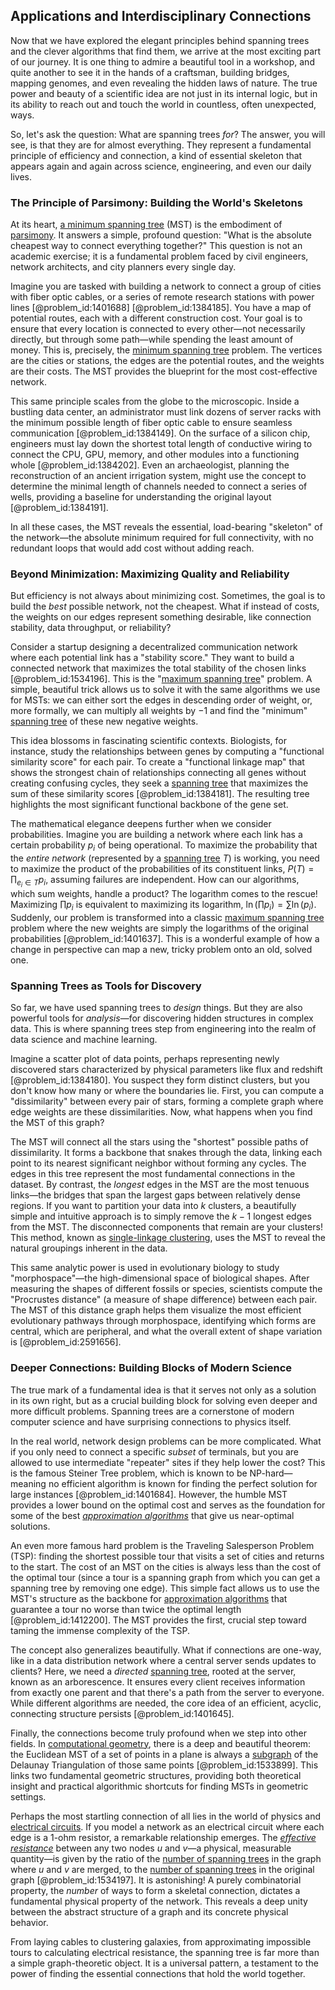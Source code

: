 ## Applications and Interdisciplinary Connections

Now that we have explored the elegant principles behind spanning trees and the clever algorithms that find them, we arrive at the most exciting part of our journey. It is one thing to admire a beautiful tool in a workshop, and quite another to see it in the hands of a craftsman, building bridges, mapping genomes, and even revealing the hidden laws of nature. The true power and beauty of a scientific idea are not just in its internal logic, but in its ability to reach out and touch the world in countless, often unexpected, ways.

So, let's ask the question: What are spanning trees *for*? The answer, you will see, is that they are for almost everything. They represent a fundamental principle of efficiency and connection, a kind of essential skeleton that appears again and again across science, engineering, and even our daily lives.

### The Principle of Parsimony: Building the World's Skeletons

At its heart, [a minimum spanning tree](@article_id:261980) (MST) is the embodiment of [parsimony](@article_id:140858). It answers a simple, profound question: "What is the absolute cheapest way to connect everything together?" This question is not an academic exercise; it is a fundamental problem faced by civil engineers, network architects, and city planners every single day.

Imagine you are tasked with building a network to connect a group of cities with fiber optic cables, or a series of remote research stations with power lines [@problem_id:1401688] [@problem_id:1384185]. You have a map of potential routes, each with a different construction cost. Your goal is to ensure that every location is connected to every other—not necessarily directly, but through some path—while spending the least amount of money. This is, precisely, the [minimum spanning tree](@article_id:263929) problem. The vertices are the cities or stations, the edges are the potential routes, and the weights are their costs. The MST provides the blueprint for the most cost-effective network.

This same principle scales from the globe to the microscopic. Inside a bustling data center, an administrator must link dozens of server racks with the minimum possible length of fiber optic cable to ensure seamless communication [@problem_id:1384149]. On the surface of a silicon chip, engineers must lay down the shortest total length of conductive wiring to connect the CPU, GPU, memory, and other modules into a functioning whole [@problem_id:1384202]. Even an archaeologist, planning the reconstruction of an ancient irrigation system, might use the concept to determine the minimal length of channels needed to connect a series of wells, providing a baseline for understanding the original layout [@problem_id:1384191].

In all these cases, the MST reveals the essential, load-bearing "skeleton" of the network—the absolute minimum required for full connectivity, with no redundant loops that would add cost without adding reach.

### Beyond Minimization: Maximizing Quality and Reliability

But efficiency is not always about minimizing cost. Sometimes, the goal is to build the *best* possible network, not the cheapest. What if instead of costs, the weights on our edges represent something desirable, like connection stability, data throughput, or reliability?

Consider a startup designing a decentralized communication network where each potential link has a "stability score." They want to build a connected network that maximizes the total stability of the chosen links [@problem_id:1534196]. This is the "[maximum spanning tree](@article_id:271278)" problem. A simple, beautiful trick allows us to solve it with the same algorithms we use for MSTs: we can either sort the edges in descending order of weight, or, more formally, we can multiply all weights by $-1$ and find the "minimum" [spanning tree](@article_id:262111) of these new negative weights.

This idea blossoms in fascinating scientific contexts. Biologists, for instance, study the relationships between genes by computing a "functional similarity score" for each pair. To create a "functional linkage map" that shows the strongest chain of relationships connecting all genes without creating confusing cycles, they seek a [spanning tree](@article_id:262111) that maximizes the sum of these similarity scores [@problem_id:1384181]. The resulting tree highlights the most significant functional backbone of the gene set.

The mathematical elegance deepens further when we consider probabilities. Imagine you are building a network where each link has a certain probability $p_i$ of being operational. To maximize the probability that the *entire network* (represented by a [spanning tree](@article_id:262111) $T$) is working, you need to maximize the product of the probabilities of its constituent links, $P(T) = \prod_{e_i \in T} p_i$, assuming failures are independent. How can our algorithms, which sum weights, handle a product? The logarithm comes to the rescue! Maximizing $\prod p_i$ is equivalent to maximizing its logarithm, $\ln(\prod p_i) = \sum \ln(p_i)$. Suddenly, our problem is transformed into a classic [maximum spanning tree](@article_id:271278) problem where the new weights are simply the logarithms of the original probabilities [@problem_id:1401637]. This is a wonderful example of how a change in perspective can map a new, tricky problem onto an old, solved one.

### Spanning Trees as Tools for Discovery

So far, we have used spanning trees to *design* things. But they are also powerful tools for *analysis*—for discovering hidden structures in complex data. This is where spanning trees step from engineering into the realm of data science and machine learning.

Imagine a scatter plot of data points, perhaps representing newly discovered stars characterized by physical parameters like flux and redshift [@problem_id:1384180]. You suspect they form distinct clusters, but you don't know how many or where the boundaries lie. First, you can compute a "dissimilarity" between every pair of stars, forming a complete graph where edge weights are these dissimilarities. Now, what happens when you find the MST of this graph?

The MST will connect all the stars using the "shortest" possible paths of dissimilarity. It forms a backbone that snakes through the data, linking each point to its nearest significant neighbor without forming any cycles. The edges in this tree represent the most fundamental connections in the dataset. By contrast, the *longest* edges in the MST are the most tenuous links—the bridges that span the largest gaps between relatively dense regions. If you want to partition your data into $k$ clusters, a beautifully simple and intuitive approach is to simply remove the $k-1$ longest edges from the MST. The disconnected components that remain are your clusters! This method, known as [single-linkage clustering](@article_id:634680), uses the MST to reveal the natural groupings inherent in the data.

This same analytic power is used in evolutionary biology to study "morphospace"—the high-dimensional space of biological shapes. After measuring the shapes of different fossils or species, scientists compute the "Procrustes distance" (a measure of shape difference) between each pair. The MST of this distance graph helps them visualize the most efficient evolutionary pathways through morphospace, identifying which forms are central, which are peripheral, and what the overall extent of shape variation is [@problem_id:2591656].

### Deeper Connections: Building Blocks of Modern Science

The true mark of a fundamental idea is that it serves not only as a solution in its own right, but as a crucial building block for solving even deeper and more difficult problems. Spanning trees are a cornerstone of modern computer science and have surprising connections to physics itself.

In the real world, network design problems can be more complicated. What if you only need to connect a specific *subset* of terminals, but you are allowed to use intermediate "repeater" sites if they help lower the cost? This is the famous Steiner Tree problem, which is known to be NP-hard—meaning no efficient algorithm is known for finding the perfect solution for large instances [@problem_id:1401684]. However, the humble MST provides a lower bound on the optimal cost and serves as the foundation for some of the best *[approximation algorithms](@article_id:139341)* that give us near-optimal solutions.

An even more famous hard problem is the Traveling Salesperson Problem (TSP): finding the shortest possible tour that visits a set of cities and returns to the start. The cost of an MST on the cities is always less than the cost of the optimal tour (since a tour is a spanning graph from which you can get a spanning tree by removing one edge). This simple fact allows us to use the MST's structure as the backbone for [approximation algorithms](@article_id:139341) that guarantee a tour no worse than twice the optimal length [@problem_id:1412200]. The MST provides the first, crucial step toward taming the immense complexity of the TSP.

The concept also generalizes beautifully. What if connections are one-way, like in a data distribution network where a central server sends updates to clients? Here, we need a *directed* [spanning tree](@article_id:262111), rooted at the server, known as an arborescence. It ensures every client receives information from exactly one parent and that there's a path from the server to everyone. While different algorithms are needed, the core idea of an efficient, acyclic, connecting structure persists [@problem_id:1401645].

Finally, the connections become truly profound when we step into other fields. In [computational geometry](@article_id:157228), there is a deep and beautiful theorem: the Euclidean MST of a set of points in a plane is always a [subgraph](@article_id:272848) of the Delaunay Triangulation of those same points [@problem_id:1533899]. This links two fundamental geometric structures, providing both theoretical insight and practical algorithmic shortcuts for finding MSTs in geometric settings.

Perhaps the most startling connection of all lies in the world of physics and [electrical circuits](@article_id:266909). If you model a network as an electrical circuit where each edge is a 1-ohm resistor, a remarkable relationship emerges. The *[effective resistance](@article_id:271834)* between any two nodes $u$ and $v$—a physical, measurable quantity—is given by the ratio of the [number of spanning trees](@article_id:265224) in the graph where $u$ and $v$ are merged, to the [number of spanning trees](@article_id:265224) in the original graph [@problem_id:1534197]. It is astonishing! A purely combinatorial property, the *number* of ways to form a skeletal connection, dictates a fundamental physical property of the network. This reveals a deep unity between the abstract structure of a graph and its concrete physical behavior.

From laying cables to clustering galaxies, from approximating impossible tours to calculating electrical resistance, the spanning tree is far more than a simple graph-theoretic object. It is a universal pattern, a testament to the power of finding the essential connections that hold the world together.